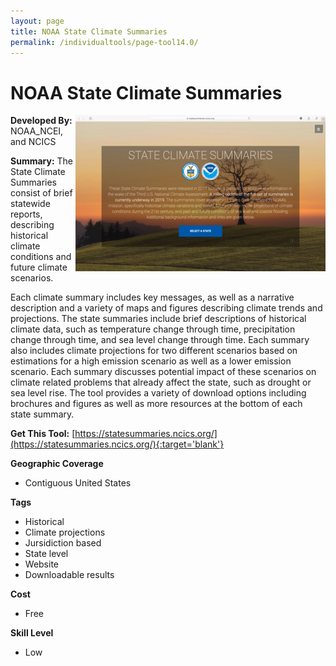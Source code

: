 ```yaml
---
layout: page
title: NOAA State Climate Summaries
permalink: /individualtools/page-tool14.0/
---
```

# NOAA State Climate Summaries

<img src="/images/scaled_250_400/TOOLID_14.0_ScreenCapture-1.png" style="max-height:250px;max-width:400;" align="right"/>

**Developed By:** NOAA_NCEI, and NCICS 

**Summary:** The State Climate Summaries consist of brief statewide reports, describing historical climate conditions and future climate scenarios.

Each climate summary includes key messages, as well as a narrative description and a variety of maps and figures describing climate trends and projections. The state summaries include brief descriptions of historical climate data, such as temperature change through time, precipitation change through time, and sea level change through time. Each summary also includes climate projections for two different scenarios based on estimations for a high emission scenario as well as a lower emission scenario. Each summary discusses potential impact of these scenarios on climate related problems that already affect the state, such as drought or sea level rise. The tool provides a variety of download options including brochures and figures as well as more resources at the bottom of each state summary.  


**Get This Tool:** [https://statesummaries.ncics.org/](https://statesummaries.ncics.org/){:target='blank'}

**Geographic Coverage**

* Contiguous United States

**Tags**

*  Historical 
*  Climate projections
*  Jursidiction based
*  State level
*  Website
*  Downloadable results

**Cost**

* Free

**Skill Level**

* Low

